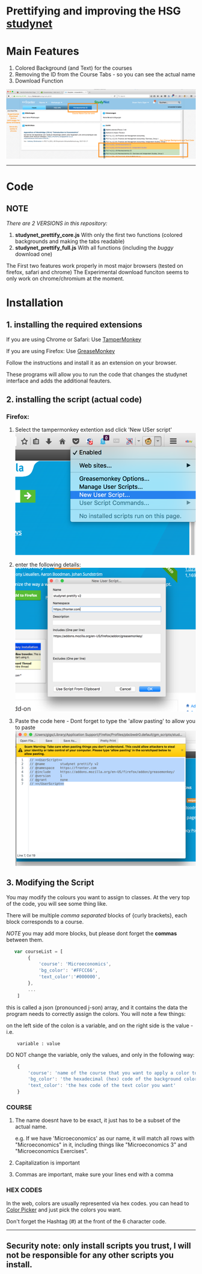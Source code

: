 # Prettifying and improving the HSG [studynet](https://studynet.unisg.ch)

# Main Features

1. Colored Background (and Text) for the courses
2. Removing the ID from the Course Tabs - so you can see the actual name
3. <Experimental> Download Function

![Improved Interface](img/studynet_interface_full.png)

---

# Code

## NOTE

*There are 2 VERSIONS in this repository:*

1. **studynet_prettify_core.js**
	With only the first two functions (colored backgrounds and making the tabs readable)
2. **studynet_prettify_full.js**
 	With all functions (including the *buggy* download one)

The First two features work properly in most major browsers (tested on firefox, safari and chrome)
The Experimental download funciton seems to only work on chrome/chromium at the moment.

# Installation

## 1. installing the required extensions
If you are using Chrome or Safari: Use [TamperMonkey](http://tampermonkey.net)

If you are using Firefox: Use [GreaseMonkey](http://www.greasespot.net)

Follow the instructions and install it as an extension on your browser.

These programs will allow you to run the code that changes the studynet interface and adds the additional feauters.

## 2. installing the script (actual code)

### Firefox:

1. Select the tampermonkey extention asd click 'New USer script'
![New Script](img/ff_hover_newscript.png)

2. enter the following details:
![Basic info](img/ff_initialize.png)

3. Paste the code here - Dont forget to type the 'allow pasting' to allow you to paste
![Paste The Code](img/ff_paste_script.png)


## 3. Modifying the Script

You may modify the colours you want to assign to classes. At the very top of the code, you will see some thing like.

There will be multiple *comma separated* blocks of {curly brackets}, each block corresponds to a course.

*NOTE* you may add more blocks, but please dont forget the **commas** between them.

```javascript
   var courseList = [
        {
            'course': 'Microeconomics',
            'bg_color': '#FFCC66',
            'text_color':'#000000',
        },
        ...
    ]
```
this is called a json (pronounced j-son) array, and it contains the data the program needs to correctly assign the colors. You will note a few things:

on the left side of the colon is a variable, and on the right side is the value - i.e.

```
	variable : value
```
DO NOT change the variable, only the values, and only in the following way:

```javascript
	{
		'course': 'name of the course that you want to apply a color to',
		'bg_color': 'the hexadecimal (hex) code of the background color you want',
		'text_color': 'the hex code of the text color you want'
	}
```

### COURSE  
1. The name doesnt have to be exact, it just has to be a subset of the actual name.
	
	e.g. If we have 'Microeconomics' as our name, it will match all rows with "Microeconomics" in it, including things like "Microeconomics 3" and "Microeconomics Exercises".

2. Capitalization is important
3. Commas are important, make sure your lines end with a comma


### HEX CODES

In the web, colors are usually represented via hex codes. you can head to [Color Picker](http://www.colorpicker.com) and just pick the colors you want.

Don't forget the Hashtag (#) at the front of the 6 character code.

---

## Security note: only install scripts you trust, I will not be responsible for any other scripts you install.
